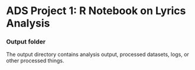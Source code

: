 # ADS Project 1:  R Notebook on Lyrics Analysis

### Output folder

The output directory contains analysis output, processed datasets, logs, or other processed things.

